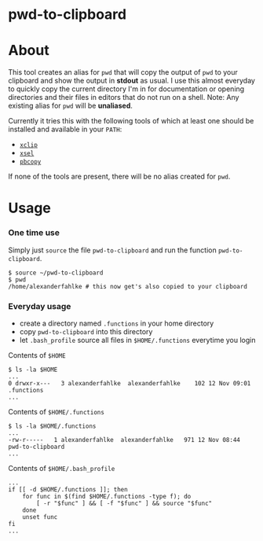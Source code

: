 pwd-to-clipboard
================

# About

This tool creates an alias for ```pwd``` that will copy the output of ```pwd``` to your clipboard and show the output in **stdout** as usual.
I use this almost everyday to quickly copy the current directory I'm in for documentation or opening directories and their files in editors that do not run on a shell.
Note: Any existing alias for ```pwd``` will be **unaliased**.

Currently it tries this with the following tools of which at least one should be installed and available in your ```PATH```:

- [```xclip```](http://linux.die.net/man/1/xclip "man page xclip")
- [```xsel```](http://linux.die.net/man/1/xsel "man page xsel")
- [```pbcopy```](https://developer.apple.com/library/mac/documentation/Darwin/Reference/ManPages/man1/pbcopy.1.html "man page pbcopy")

If none of the tools are present, there will be no alias created for ```pwd```.

# Usage

### One time use

Simply just ```source``` the file ```pwd-to-clipboard``` and run the function ```pwd-to-clipboard```.

	$ source ~/pwd-to-clipboard
	$ pwd
	/home/alexanderfahlke # this now get's also copied to your clipboard

### Everyday usage

- create a directory named ```.functions``` in your home directory
- copy ```pwd-to-clipboard``` into this directory
- let ```.bash_profile``` source all files in ```$HOME/.functions``` everytime you login


Contents of ```$HOME```

	$ ls -la $HOME
	...
	0 drwxr-x---   3 alexanderfahlke  alexanderfahlke    102 12 Nov 09:01 .functions
	...

Contents of ```$HOME/.functions```

	$ ls -la $HOME/.functions
	...
	-rw-r-----   1 alexanderfahlke  alexanderfahlke   971 12 Nov 08:44 pwd-to-clipboard
	...

Contents of ```$HOME/.bash_profile```

	...
	if [[ -d $HOME/.functions ]]; then
		for func in $(find $HOME/.functions -type f); do
			[ -r "$func" ] && [ -f "$func" ] && source "$func"
		done
		unset func
	fi
	...
